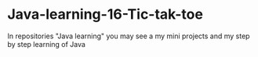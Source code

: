 # Java-learning-16-Tic-tak-toe
In repositories "Java learning" you may see a my mini projects and my step by step learning of Java
